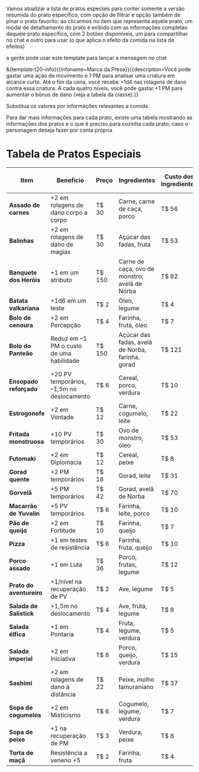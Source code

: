 Vamos atualizar a lista de pratos especiais para conter somente a versão resumida do prato específico, com opção de filtrar e opção também de pinar o prato favorito; ao clicarmos no item que representa aquele prato, um modal de detalhamento do prato é exibido com as informações completas daquele prato específico, com 2 botões disponíveis, um para compartilhar no chat e outro para usar (o que aplica o efeito da comida na lista de efeitos)

a gente pode usar este template para lançar a mensagem no chat

&{template:t20-info}{{infoname=Marca da Presa}}{{description=Você pode gastar uma ação de movimento e 1 PM para analisar uma criatura em alcance curto. Até o fim da cena, você recebe +1d4 nas rolagens de dano contra essa criatura. A cada quatro níveis, você pode gastar +1 PM para aumentar o bônus de dano (veja a tabela da classe).}}

Substitua os valores por informações relevantes a comida.

Para dar mais informações para cada prato, existe uma tabela mostrando as informações dos pratos e o que é preciso para cozinha cada prato, caso o personagem deseja fazer por conta própria

# Tabela de Pratos Especiais

| Item                  | Benefício                                             | Preço | Ingredientes                                 | Custo dos Ingredientes | CD do Teste |
|-----------------------|--------------------------------------------------------|--------|----------------------------------------------|--------------------------|--------------|
| **Assado de carnes**  | +2 em rolagens de dano corpo a corpo                  | T$ 30 | Carne, carne de caça, porco                  | T$ 56                   | 20           |
| **Balinhas**          | +2 em rolagens de dano de magias                      | T$ 30 | Açúcar das fadas, fruta                      | T$ 53                   | 20           |
| **Banquete dos Heróis** | +1 em um atributo                                    | T$ 150 | Carne de caça, ovo de monstro, avelã de Norba | T$ 82                   | 25           |
| **Batata valkariana** | +1d6 em um teste                                       | T$ 2  | Óleo, legume                                 | T$ 4                    | 15           |
| **Bolo de cenoura**   | +2 em Percepção                                       | T$ 4  | Farinha, fruta, óleo                         | T$ 7                    | 15           |
| **Bolo do Panteão**   | Reduz em –1 PM o custo de uma habilidade              | T$ 150 | Açúcar das fadas, avelã de Norba, farinha, gorad | T$ 121              | 25           |
| **Ensopado reforçado**| +20 PV temporários, –1,5m no deslocamento             | T$ 6  | Cereal, porco, verdura                       | T$ 10                   | 15           |
| **Estrogonofe**       | +2 em Vontade                                         | T$ 12 | Carne, cogumelo, leite                       | T$ 22                   | 15           |
| **Fritada monstruosa**| +10 PV temporários                                    | T$ 30 | Ovo de monstro, óleo                         | T$ 53                   | 20           |
| **Futomaki**          | +2 em Diplomacia                                      | T$ 12 | Cereal, peixe                                | T$ 8                    | 15           |
| **Gorad quente**      | +2 PM temporários                                     | T$ 18 | Gorad, leite                                 | T$ 31                   | 20           |
| **Gorvelã**           | +5 PM temporários                                     | T$ 42 | Gorad, avelã de Norba                        | T$ 70                   | 25           |
| **Macarrão de Yuvalin**| +5 PV temporários                                   | T$ 6  | Farinha, leite, porco                        | T$ 10                   | 15           |
| **Pão de queijo**     | +2 em Fortitude                                       | T$ 10 | Farinha, queijo                              | T$ 7                    | 15           |
| **Pizza**             | +1 em testes de resistência                           | T$ 6  | Farinha, fruta, queijo                       | T$ 10                   | 15           |
| **Porco assado**      | +1 em Luta                                            | T$ 36 | Porco, frutas, legume                        | T$ 12                   | 15           |
| **Prato do aventureiro**| +1/nível na recuperação de PV                     | T$ 2  | Ave, legume                                  | T$ 5                    | 10           |
| **Salada de Salistick**| +1,5m no deslocamento                               | T$ 4  | Ave, fruta, legume                           | T$ 8                    | 15           |
| **Salada élfica**     | +1 em Pontaria                                        | T$ 4  | Fruta, legume, verdura                       | T$ 5                    | 15           |
| **Salada imperial**   | +2 em Iniciativa                                      | T$ 6  | Porco, queijo, verdura                       | T$ 15                   | 15           |
| **Sashimi**           | +2 em rolagens de dano à distância                    | T$ 22 | Peixe, molho tamuraniano                     | T$ 37                   | 20           |
| **Sopa de cogumelos** | +2 em Misticismo                                      | T$ 6  | Cogumelo, legume, verdura                    | T$ 7                    | 15           |
| **Sopa de peixe**     | +1 na recuperação de PM                               | T$ 3  | Verdura, peixe                               | T$ 8                    | 10           |
| **Torta de maçã**     | Resistência a veneno +5                               | T$ 2  | Farinha, fruta                               | T$ 4                    | 15           |
